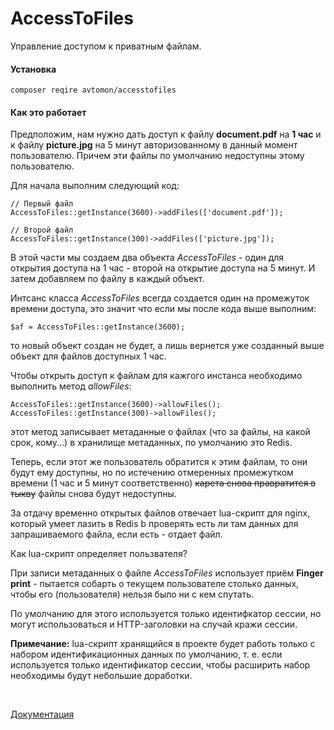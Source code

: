 # AccessToFiles

Управление доступом к приватным файлам.

#### Установка

``
composer reqire avtomon/accesstofiles
``

#### Как это работает

Предположим, нам нужно дать доступ к файлу <b>document.pdf</b> на <b>1 час</b> и к файлу <b>picture.jpg</b> на 5 минут авторизованному в данный момент пользователю. Причем эти файлы по умолчанию недоступны этому пользователю.

Для начала выполним следующий код:

```
// Первый файл
AccessToFiles::getInstance(3600)->addFiles(['document.pdf']);

// Второй файл
AccessToFiles::getInstance(300)->addFiles(['picture.jpg']);
```

В этой части мы создаем два объекта <i>AccessToFiles</i> - один для открытия доступа на 1 час - второй на открытие доступа на 5 минут. И затем добавляем по файлу в каждый объект.

Интсанс класса <i>AccessToFiles</i> всегда создается один на промежуток времени доступа, это значит что если мы после кода выше выполним:

```
$af = AccessToFiles::getInstance(3600);
```

то новый объект создан не будет, а лишь вернется уже созданный выше объект для файлов доступных 1 час.

Чтобы открыть доступ к файлам для кажгого инстанса необходимо выполнить метод <i>allowFiles</i>:

```
AccessToFiles::getInstance(3600)->allowFiles();
AccessToFiles::getInstance(300)->allowFiles();
```

этот метод записывает метаданные о файлах (что за файлы, на какой срок, кому...) в хранилище метаданных, по умолчанию это Redis.

Теперь, если этот же пользователь обратится к этим файлам, то они будут ему доступны, но по истечению отмеренных промежутком времени (1 час и 5 минут соответственно) <del>карета снова правратится в тыкву</del> файлы снова будут недоступны.

За отдачу временно открытых файлов отвечает lua-скрипт для nginx, который умеет лазить в Redis b проверять есть ли там данных для запрашиваемого файла, если есть - отдает файл.

Как lua-скрипт определяет пользвателя?

При записи метаданных о файле <i>AccessToFiles</i> использует приём <b>Finger print</b> - пытается собарть о текущем пользователе столько данных, чтобы его (пользователя) нельзя было ни с кем спутать.

По умолчанию для этого используется только идентифкатор сессии, но могут использоваться и HTTP-заголовки на случай кражи сессии.

<b>Примечание:</b> lua-скрипт хранящийся в проекте будет работь только с набором идентификационных данных по умолчанию, т. е. если используется только идентификатор сессии, чтобы расширить набор необходимы будут небольшие доработки.


<br>

[Документация](docs_ru)
